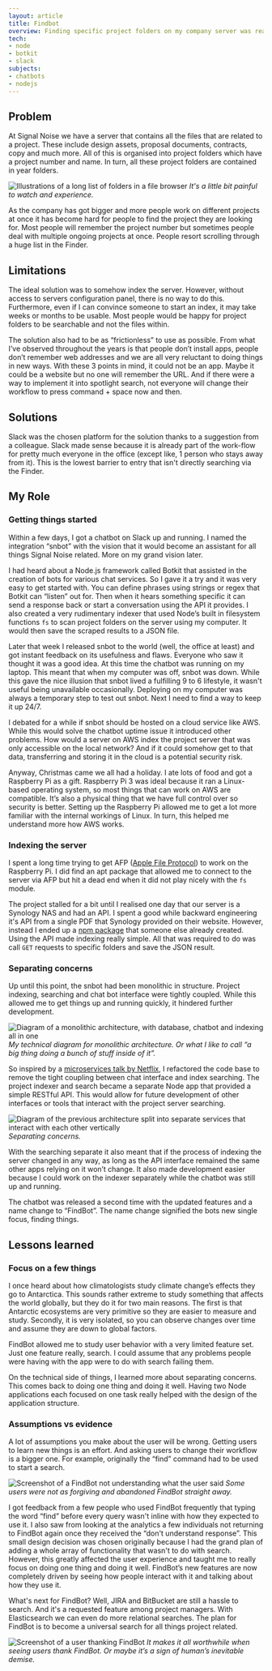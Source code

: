 ```yaml
---
layout: article
title: Findbot
overview: Finding specific project folders on my company server was really hard. So I created a Slack bot for my colleagues to locate and open project folders&nbsp;quickly.
tech: 
- node
- botkit
- slack
subjects: 
- chatbots
- nodejs
---
```


## Problem
At Signal Noise we have a server that contains all the files that are related to a project. These include design assets, proposal documents, contracts, copy and much more. All of this is organised into project folders which have a project number and name. In turn, all these project folders are contained in year folders.

![Illustrations of a long list of folders in a file browser](images/browser.svg)
*It's a little bit painful to watch and experience.*

As the company has got bigger and more people work on different projects at once it has become hard for people to find the project they are looking for. Most people will remember the project number but sometimes people deal with multiple ongoing projects at once. People resort scrolling through a huge list in the Finder.

## Limitations
The ideal solution was to somehow index the server. However, without access to servers configuration panel, there is no way to do this. Furthermore, even if I can convince someone to start an index, it may take weeks or months to be usable. Most people would be happy for project folders to be searchable and not the files within.

The solution also had to be as “frictionless” to use as possible. From what I’ve observed throughout the years is that people don’t install apps, people don’t remember web addresses and we are all very reluctant to doing things in new ways. With these 3 points in mind, it could not be an app. Maybe it could be a website but no one will remember the URL. And if there were a way to implement it into spotlight search, not everyone will change their workflow to press command + space now and then.

## Solutions
Slack was the chosen platform for the solution thanks to a suggestion from a colleague. Slack made sense because it is already part of the work-flow for pretty much everyone in the office (except like, 1 person who stays away from it). This is the lowest barrier to entry that isn't directly searching via the Finder.

## My Role
### Getting things started
Within a few days, I got a chatbot on Slack up and running. I named the integration “snbot” with the vision that it would become an assistant for all things Signal Noise related. More on my grand vision later.

I had heard about a Node.js framework called Botkit that assisted in the creation of bots for various chat services. So I gave it a try and it was very easy to get started with. You can define phrases using strings or regex that Botkit can “listen” out for. Then when it hears something specific it can send a response back or start a conversation using the API it provides. I also created a very rudimentary indexer that used Node’s built in filesystem functions `fs` to scan project folders on the server using my computer. It would then save the scraped results to a JSON file.

Later that week I released snbot to the world (well, the office at least) and got instant feedback on its usefulness and flaws. Everyone who saw it thought it was a good idea. At this time the chatbot was running on my laptop. This meant that when my computer was off, snbot was down. While this gave the nice illusion that snbot lived a fulfilling 9 to 6 lifestyle, it wasn't useful being unavailable occasionally. Deploying on my computer was always a temporary step to test out snbot. Next I need to find a way to keep it up 24/7.

I debated for a while if snbot should be hosted on a cloud service like AWS. While this would solve the chatbot uptime issue it introduced other problems. How would a server on AWS index the project server that was only accessible on the local network? And if it could somehow get to that data, transferring and storing it in the cloud is a potential security risk.

Anyway, Christmas came we all had a holiday. I ate lots of food and got a Raspberry Pi as a gift. Raspberry Pi 3 was ideal because it ran a Linux-based operating system, so most things that can work on AWS are compatible. It’s also a physical thing that we have full control over so security is better. Setting up the Raspberry Pi allowed me to get a lot more familiar with the internal workings of Linux. In turn, this helped me understand more how AWS works.

### Indexing the server
I spent a long time trying to get AFP ([Apple File Protocol](https://en.wikipedia.org/wiki/Apple_Filing_Protocol)) to work on the Raspberry Pi. I did find an apt package that allowed me to connect to the server via AFP but hit a dead end when it did not play nicely with the `fs` module.

The project stalled for a bit until I realised one day that our server is a Synology NAS and had an API. I spent a good while backward engineering it's API from a single PDF that Synology provided on their website. However, instead I ended up a [npm package](https://www.npmjs.com/package/synology) that someone else already created.
Using the API made indexing really simple. All that was required to do was call `GET` requests to specific folders and save the JSON result.

### Separating concerns
Up until this point, the snbot had been monolithic in structure. Project indexing, searching and chat bot interface were tightly coupled. While this allowed me to get things up and running quickly, it hindered further development.

![Diagram of a monolithic architecture, with database, chatbot and indexing all in one](images/monolithic_diagram.svg)
*My technical diagram for monolithic architecture. Or what I like to call “a big thing doing a bunch of stuff inside of it”.*

So inspired by a [microservices talk by Netflix](https://www.youtube.com/watch?v=57UK46qfBLY), I refactored the code base to remove the tight coupling between chat interface and index searching. The project indexer and search became a separate Node app that provided a simple RESTful API. This would allow for future development of other interfaces or tools that interact with the project server searching.

![Diagram of the previous architecture split into separate services that interact with each other vertically](images/services_diagram.svg)
*Separating concerns.*

With the searching separate it also meant that if the process of indexing the server changed in any way, as long as the API interface remained the same other apps relying on it won’t change.
It also made development easier because I could work on the indexer separately while the chatbot was still up and running.

The chatbot was released a second time with the updated features and a name change to “FindBot”. The name change signified the bots new single focus, finding things.

## Lessons learned
### Focus on a few things
I once heard about how climatologists study climate change’s effects they go to Antarctica. This sounds rather extreme to study something that affects the world globally, but they do it for two main reasons. The first is that Antarctic ecosystems are very primitive so they are easier to measure and study. Secondly, it is very isolated, so you can observe changes over time and assume they are down to global factors.

FindBot allowed me to study user behavior with a very limited feature set. Just one feature really, search. I could assume that any problems people were having with the app were to do with search failing them.

On the technical side of things, I learned more about separating concerns. This comes back to doing one thing and doing it well. Having two Node applications each focused on one task really helped with the design of the application structure.

### Assumptions vs evidence
A lot of assumptions you make about the user will be wrong. Getting users to learn new things is an effort. And asking users to change their workflow is a bigger one. For example, originally the “find” command had to be used to start a search.

![Screenshot of a FindBot not understanding what the user said](images/failed_chat.svg)
*Some users were not as forgiving and abandoned FindBot straight away.*

I got feedback from a few people who used FindBot frequently that typing the word “find” before every query wasn't inline with how they expected to use it.  I also saw from looking at the analytics a few individuals not returning to FindBot again once they received the “don't understand response”. This small design decision was chosen originally because I had the grand plan of adding a whole array of functionality that wasn't to do with search. However, this greatly affected the user experience and taught me to really focus on doing one thing and doing it well.
FindBot’s new features are now completely driven by seeing how people interact with it and talking about how they use it.

What's next for FindBot? Well, JIRA and BitBucket are still a hassle to search. And it's a requested feature among project managers. With Elasticsearch we can even do more relational searches. The plan for FindBot is to become a universal search for all things project related.

![Screenshot of a user thanking FindBot](images/thanks_chat.svg)
*It makes it all worthwhile when seeing users thank FindBot. Or maybe it’s a sign of human’s inevitable demise.*
